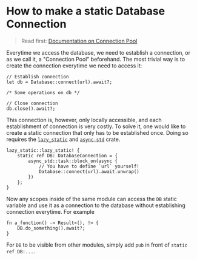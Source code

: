 # How to make a static Database Connection

> Read first: [Documentation on Connection Pool](https://www.sea-ql.org/SeaORM/docs/install-and-config/connection/)

Everytime we access the database, we need to establish a connection, or as we call it, a "Connection Pool" beforehand. The most trivial way is to create the connection everytime we need to access it:

```rust, no_run
// Establish connection
let db = Database::connect(url).await?;

/* Some operations on db */

// Close connection
db.close().await?;
```

This connection is, however, only locally accessible, and each establishment of connection is very costly. To solve it, one would like to create a static connection that only has to be established once. Doing so requires the [`lazy_static`](https://crates.io/crates/lazy_static) and [`async-std`](https://crates.io/crates/async-std) crate.


```rust, no_run
lazy_static::lazy_static! {
    static ref DB: DatabaseConnection = {
        async_std::task::block_on(async {
            // You have to define `url` yourself!
            Database::connect(url).await.unwrap()
        })
    };
}
```

Now any scopes inside of the same module can access the `DB` static variable and use it as a connection to the database without establishing connection everytime. For example

```rust, no_run
fn a_function() -> Result<(), !> {
    DB.do_something().await?;
}
```

For `DB` to be visible from other modules, simply add `pub` in front of `static ref DB:...`.